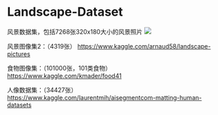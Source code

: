 # Landscape-Dataset
风景数据集，包括7268张320x180大小的风景照片
![](https://github.com/yuweiming70/Landscape-Dataset/blob/master/example.jpg)

风景图像集2：（4319张）
https://www.kaggle.com/arnaud58/landscape-pictures

食物图像集：（101000张，101类食物）
https://www.kaggle.com/kmader/food41

人像数据集：（34427张）
https://www.kaggle.com/laurentmih/aisegmentcom-matting-human-datasets
